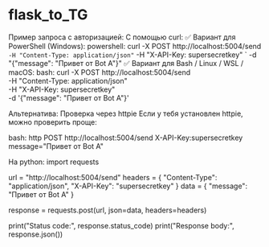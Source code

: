 # flask_to_TG
Пример запроса с авторизацией:
С помощью curl:
✅ Вариант для PowerShell (Windows):
powershell:
curl -X POST http://localhost:5004/send `
  -H "Content-Type: application/json" `
  -H "X-API-Key: supersecretkey" `
  -d "{\"message\": \"Привет от Bot A\"}"
✅ Вариант для Bash / Linux / WSL / macOS:
bash:
curl -X POST http://localhost:5004/send \
  -H "Content-Type: application/json" \
  -H "X-API-Key: supersecretkey" \
  -d '{"message": "Привет от Bot A"}'


Альтернатива: Проверка через httpie
Если у тебя установлен httpie, можно проверить проще:

bash:
http POST http://localhost:5004/send X-API-Key:supersecretkey message="Привет от Bot A"


На python:
import requests

url = "http://localhost:5004/send"
headers = {
    "Content-Type": "application/json",
    "X-API-Key": "supersecretkey"
}
data = {
    "message": "Привет от Bot A"
}

response = requests.post(url, json=data, headers=headers)

print("Status code:", response.status_code)
print("Response body:", response.json())
